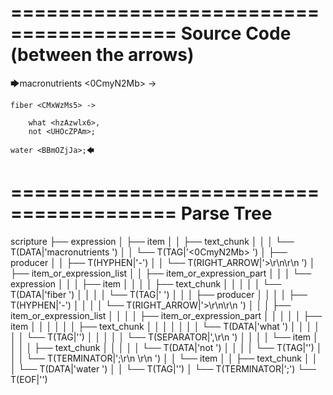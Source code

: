 ========================================
Source Code (between the arrows)
========================================

🡆macronutrients <0CmyN2Mb> ->

    fiber <CMxWzMs5> ->

        what <hzAzwlx6>,
        not <UHOcZPAm>;
    
    water <BBmOZjJa>;🡄

========================================
Parse Tree
========================================

scripture
├── expression
│   ├── item
│   │   ├── text_chunk
│   │   │   └── T(DATA|'macronutrients ')
│   │   └── T(TAG|'<0CmyN2Mb> ')
│   ├── producer
│   │   ├── T(HYPHEN|'-')
│   │   └── T(RIGHT_ARROW|'>\r\n\r\n    ')
│   ├── item_or_expression_list
│   │   ├── item_or_expression_part
│   │   │   └── expression
│   │   │       ├── item
│   │   │       │   ├── text_chunk
│   │   │       │   │   └── T(DATA|'fiber ')
│   │   │       │   └── T(TAG|'<CMxWzMs5> ')
│   │   │       ├── producer
│   │   │       │   ├── T(HYPHEN|'-')
│   │   │       │   └── T(RIGHT_ARROW|'>\r\n\r\n        ')
│   │   │       ├── item_or_expression_list
│   │   │       │   ├── item_or_expression_part
│   │   │       │   │   ├── item
│   │   │       │   │   │   ├── text_chunk
│   │   │       │   │   │   │   └── T(DATA|'what ')
│   │   │       │   │   │   └── T(TAG|'<hzAzwlx6>')
│   │   │       │   │   └── T(SEPARATOR|',\r\n        ')
│   │   │       │   └── item
│   │   │       │       ├── text_chunk
│   │   │       │       │   └── T(DATA|'not ')
│   │   │       │       └── T(TAG|'<UHOcZPAm>')
│   │   │       └── T(TERMINATOR|';\r\n    \r\n    ')
│   │   └── item
│   │       ├── text_chunk
│   │       │   └── T(DATA|'water ')
│   │       └── T(TAG|'<BBmOZjJa>')
│   └── T(TERMINATOR|';')
└── T(EOF|'<EOF>')